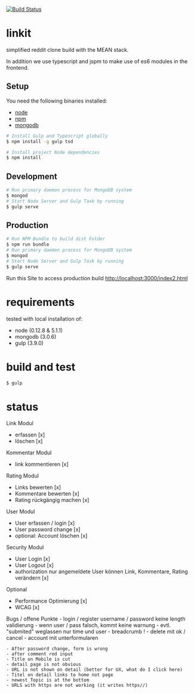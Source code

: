 [![Build Status](https://travis-ci.org/munxar/reddit.svg?branch=master)](https://travis-ci.org/munxar/reddit)

# linkit
simplified reddit clone build with the MEAN stack.

In addition we use typescript and jspm to make use of es6 modules in the frontend.

## Setup
You need the following binaries installed:
- [node](https://nodejs.org/)
- [npm](https://www.npmjs.com/)
- [mongodb](https://docs.mongodb.org/manual/tutorial/install-mongodb-on-os-x/)

```sh
# Install Gulp and Typescript globally
$ npm install -g gulp tsd

# Install project Node dependencies
$ npm install
```

## Development
```sh
# Run primary daemon process for MongoDB system
$ mongod
# Start Node Server and Gulp Task by running
$ gulp serve
```

## Production
```sh
# Run NPM Bundle to build dist Folder
$ npm run bundle
# Run primary daemon process for MongoDB system
$ mongod
# Start Node Server and Gulp Task by running
$ gulp serve
```
Run this Site to access production build [http://localhost:3000/index2.html](http://localhost:3000/index2.html)

# requirements
tested with local installation of:
 - node (0.12.8 & 5.1.1)
 - mongodb (3.0.6)
 - gulp (3.9.0)

# build and test
```sh
$ gulp
```

# status
Link Modul
- erfassen [x]
- löschen [x]

Kommentar Modul
- link kommentieren [x]


Rating Modul
- Links bewerten [x]
- Kommentare bewerten [x]
- Rating rückgängig machen [x]

User Modul
- User erfassen / login [x]
- User password change [x]
- optional: Account löschen [x]

Security Modul
- User Login [x]
- User Logout [x]
- authorization nur angemeldete User können Link, Kommentare, Rating verändern [x]

Optional
- Performance Optimierung [x]
- WCAG [x]

Bugs / offene Punkte
    - login / register username / password keine length validierung
    - wenn user / pass falsch, kommt keine warnung
    - evtl. "submited" weglassen nur time und user
    - breadcrumb !
    - delete mit ok / cancel
    - account mit unterformularen

    - After password change, form is wrong
    - after comment red input
    - Title on Mobile is cut
    - detail page is not obvious
    - URL is not shown on detail (better for UX, what do I click here)
    - Titel on detail links to home not page
    - newest Topic is at the bottom
    - URLS with https are not working (it writes https//)



